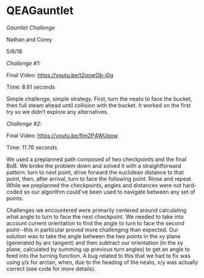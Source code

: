 # QEAGauntlet

*Gauntlet Challenge*

Nathan and Corey

5/6/18

*Challenge #1:*

Final Video: https://youtu.be/t2qowOb-j0g

Time: 8.61 seconds

Simple challenge, simple strategy. First, turn the neato to face the bucket, then full steam ahead until collision with the
bucket. It worked on the first try so we didn’t explore any alternatives.

*Challenge #2:*

Final Video: https://youtu.be/fIm2P4WUpow

Time: 11.76 seconds

We used a preplanned path composed of two checkpoints and the final BoB. We broke the problem down and solved it with a
straightforward pattern: turn to next point, drive forward the euclidean distance to that point, then, after arrival, turn to face the
following point. Rinse and repeat. While we preplanned the checkpoints, angles and distances were not hard-coded so our algorithm could’ve
been used to navigate between any set of points.

Challenges we encountered were primarily centered around calculating what angle to turn to face the next checkpoint. We needed to
take into account current orientation to find the angle to turn to face the second point--this in particular proved more challenging than
expected. Our solution was to take the angle between the two points in the xy plane (generated by arc tangent) and then subtract our
orientation (in the xy plane, calculated by summing up previous turn angles) to get an angle to feed into the turning function. A bug
related to this that we had to fix was using y/x for arctan, when, due to the heading of the neato, x/y was actually correct (see code for
more details).
